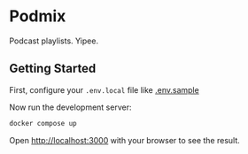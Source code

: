 # Podmix

Podcast playlists. Yipee.

## Getting Started

First, configure your `.env.local` file like [.env.sample](.env.sample)

Now run the development server:

```bash
docker compose up
```

Open [http://localhost:3000](http://localhost:3000) with your browser to see the result.
